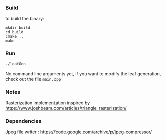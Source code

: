 ### Build

to build the binary:  
```
mkdir build
cd build
cmake ..
make
```

### Run

```
./leafGen
```
No command line arguments yet, if you want to modify the leaf generation, check out the file `main.cpp`

### Notes

Rasterization implementation inspired by https://www.joshbeam.com/articles/triangle_rasterization/

### Dependencies 

Jpeg file writer : https://code.google.com/archive/p/jpeg-compressor/